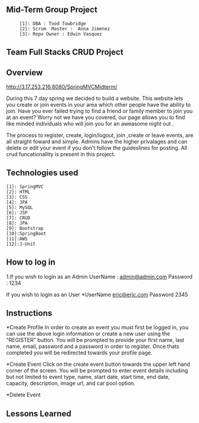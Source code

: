 ## Mid-Term Group Project
         [1]: DBA : Tood Towbridge                
         [2]: Scrum  Master :  Anna Jimenez            
         [3]: Repo Owner : Edwin Vasquez
## Team Full Stacks CRUD Project




## Overview

http://3.17.253.216:8080/SpringMVCMidterm/

During this 7 day spring we decided to build a website. This website lets you create or join events in your area which other people have the ability to join. Have you ever failed trying to find a friend or family member to join you at an event? Worry not we have you covered, our page allows you to find like minded individuals who will join you for an aweasome night out .

The process to register, create, login/logout, join ,create or leave events, are all straight foward and simple. Admins have the higher privalages and can delete or edit your event if you don't follow the guideslines for posting. All crud funcationallity is present in this project.

## Technologies used
    [1]: SpringMVC                
    [2]: HTML            
    [3]: CSS
    [4]: JPA                
    [5]: MySQL            
    [6]: JSP
    [7]: CRUD
    [8]: JPA                
    [9]: Bootstrap            
    [10]:SpringBoot
    [11]:AWS
    [12]:J-Unit
    
## How to log in

1.If you wish to login as an Admin
UserName : admin@admin.com Password : 1234

If you wish to login as an User
*UserName eric@eric.com Password 2345

## Instructions 
*Create Profile
In order to create an event you must first be logged in, you can use the above login information or create a new user using the "REGISTER" button. You will be prompted to provide your first name, last name, email, password and a password in order to register. Once thats completed you will be redirected towards your profile page.

*Create Event
Click on the create event button towards the upper left hand corner of the screen. You will be prompted to enter event details including but not limited to event type, name, start date, start time, end date, capacity, description, image url, and car pool option.

*Delete Event 

## Lessons Learned

